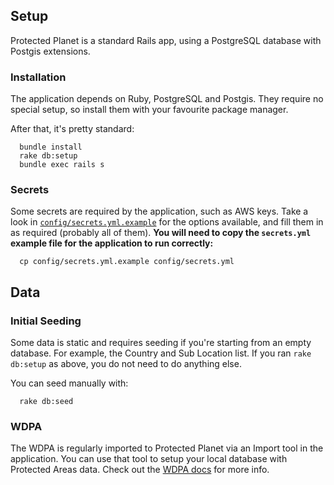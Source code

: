 ## Setup

Protected Planet is a standard Rails app, using a PostgreSQL database with
Postgis extensions.

### Installation

The application depends on Ruby, PostgreSQL and Postgis. They require no
special setup, so install them with your favourite package manager.

After that, it's pretty standard:

```
  bundle install
  rake db:setup
  bundle exec rails s
```

### Secrets

Some secrets are required by the application, such as AWS keys. Take a
look in [`config/secrets.yml.example`](config/secrets.yml.example) for
the options available, and fill them in as required (probably all of
them). **You will need to copy the `secrets.yml` example file for the
application to run correctly:**

```
  cp config/secrets.yml.example config/secrets.yml
```

## Data

### Initial Seeding

Some data is static and requires seeding if you're starting from an
empty database. For example, the Country and Sub Location list. If you
ran `rake db:setup` as above, you do not need to do anything else.

You can seed manually with:

```
  rake db:seed
```

### WDPA

The WDPA is regularly imported to Protected Planet via an Import tool in
the application. You can use that tool to setup your local database with
Protected Areas data. Check out the [WDPA docs](wdpa.md) for more info.
